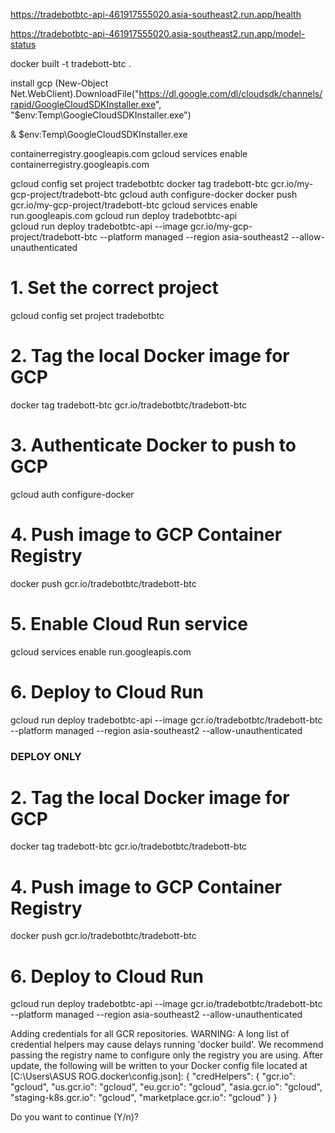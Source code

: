 https://tradebotbtc-api-461917555020.asia-southeast2.run.app/health

https://tradebotbtc-api-461917555020.asia-southeast2.run.app/model-status

docker built -t tradebott-btc .

install gcp
(New-Object Net.WebClient).DownloadFile("https://dl.google.com/dl/cloudsdk/channels/rapid/GoogleCloudSDKInstaller.exe", "$env:Temp\GoogleCloudSDKInstaller.exe")

& $env:Temp\GoogleCloudSDKInstaller.exe
    

containerregistry.googleapis.com
gcloud services enable containerregistry.googleapis.com

gcloud config set project tradebotbtc
docker tag tradebott-btc gcr.io/my-gcp-project/tradebott-btc
gcloud auth configure-docker
docker push gcr.io/my-gcp-project/tradebott-btc
gcloud services enable run.googleapis.com
gcloud run deploy tradebotbtc-api \
gcloud run deploy tradebotbtc-api --image gcr.io/my-gcp-project/tradebott-btc --platform managed --region asia-southeast2 --allow-unauthenticated


# 1. Set the correct project
gcloud config set project tradebotbtc

# 2. Tag the local Docker image for GCP
docker tag tradebott-btc gcr.io/tradebotbtc/tradebott-btc

# 3. Authenticate Docker to push to GCP
gcloud auth configure-docker

# 4. Push image to GCP Container Registry
docker push gcr.io/tradebotbtc/tradebott-btc

# 5. Enable Cloud Run service
gcloud services enable run.googleapis.com

# 6. Deploy to Cloud Run
gcloud run deploy tradebotbtc-api --image gcr.io/tradebotbtc/tradebott-btc --platform managed --region asia-southeast2 --allow-unauthenticated


### DEPLOY ONLY 
# 2. Tag the local Docker image for GCP
docker tag tradebott-btc gcr.io/tradebotbtc/tradebott-btc

# 4. Push image to GCP Container Registry
docker push gcr.io/tradebotbtc/tradebott-btc

# 6. Deploy to Cloud Run
gcloud run deploy tradebotbtc-api --image gcr.io/tradebotbtc/tradebott-btc --platform managed --region asia-southeast2 --allow-unauthenticated



Adding credentials for all GCR repositories.
WARNING: A long list of credential helpers may cause delays running 'docker build'. We recommend passing the registry name to configure only the registry you are using.
After update, the following will be written to your Docker config file located at [C:\Users\ASUS
ROG\.docker\config.json]:
 {
  "credHelpers": {
    "gcr.io": "gcloud",
    "us.gcr.io": "gcloud",
    "eu.gcr.io": "gcloud",
    "asia.gcr.io": "gcloud",
    "staging-k8s.gcr.io": "gcloud",
    "marketplace.gcr.io": "gcloud"
  }
}

Do you want to continue (Y/n)?

